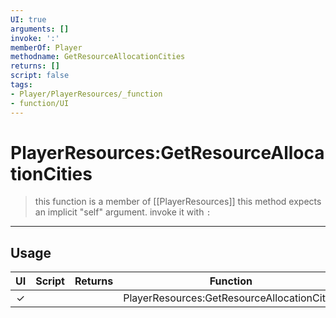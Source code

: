 ```yaml
---
UI: true
arguments: []
invoke: ':'
memberOf: Player
methodname: GetResourceAllocationCities
returns: []
script: false
tags:
- Player/PlayerResources/_function
- function/UI
---
```

# PlayerResources:GetResourceAllocationCities
> this function is a member of [[PlayerResources]]
> this method expects an implicit "self" argument. invoke it with `:`
-----
## Usage
|  UI | Script | Returns | Function | Arguments |
|:---:|:------:|-------:|:--------:|:---------|
|✓| ||PlayerResources:GetResourceAllocationCities||
